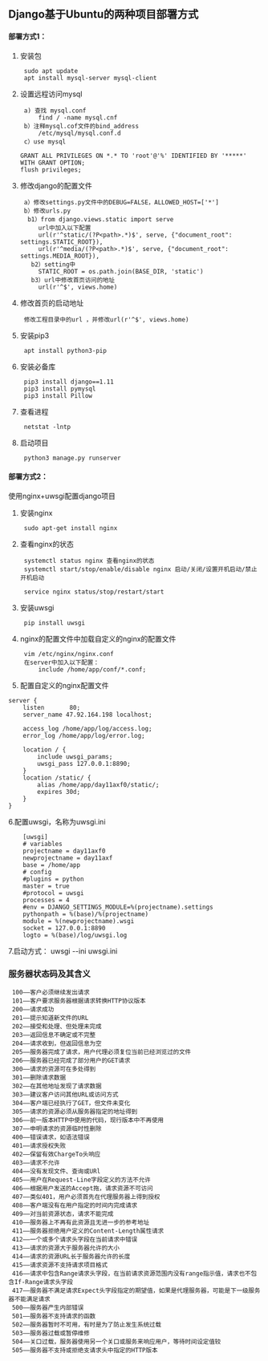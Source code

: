 ## Django基于Ubuntu的两种项目部署方式

#### 部署方式1：

1. 安装包

        sudo apt update
        apt install mysql-server mysql-client

2. 设置远程访问mysql

	    a) 查找 mysql.conf 
		    find / -name mysql.cnf
	    b）注释mysql.cof文件的bind_address
		    /etc/mysql/mysql.conf.d
        c）use mysql
	   
	   GRANT ALL PRIVILEGES ON *.* TO 'root'@'%' IDENTIFIED BY '*****' WITH GRANT OPTION;
	   flush privileges; 

3. 修改django的配置文件

        a）修改settings.py文件中的DEBUG=FALSE，ALLOWED_HOST=['*']
        b）修改urls.py
         b1）from django.views.static import serve
		    url中加入以下配置
		    url(r'^static/(?P<path>.*)$', serve, {"document_root": settings.STATIC_ROOT}),
		    url(r'^media/(?P<path>.*)$', serve, {"document_root": settings.MEDIA_ROOT}),
		  b2）setting中
		    STATIC_ROOT = os.path.join(BASE_DIR, 'static')
		  b3）url中修改首页访问的地址
		    url(r'^$', views.home)

4. 修改首页的启动地址

        修改工程目录中的url ，并修改url(r'^$', views.home)

5. 安装pip3

        apt install python3-pip

6. 安装必备库
	
	    pip3 install django==1.11
	    pip3 install pymysql
	    pip3 install Pillow

7. 查看进程
 	
 	    netstat -lntp

5. 启动项目
	
	    python3 manage.py runserver

#### 部署方式2：

使用nginx+uwsgi配置django项目

1. 安装nginx

        sudo apt-get install nginx
	
2. 查看nginx的状态

        systemctl status nginx 查看nginx的状态
        systemctl start/stop/enable/disable nginx 启动/关闭/设置开机启动/禁止开机启动

        service nginx status/stop/restart/start

3. 安装uwsgi

        pip install uwsgi

4. nginx的配置文件中加载自定义的nginx的配置文件

	    vim /etc/nginx/nginx.conf
	    在server中加入以下配置：
	        include /home/app/conf/*.conf;


5. 配置自定义的nginx配置文件

```
server {
	listen       80;
	server_name 47.92.164.198 localhost;

	access_log /home/app/log/access.log;
	error_log /home/app/log/error.log;

	location / {
	    include uwsgi_params;
	    uwsgi_pass 127.0.0.1:8890;
	}
	location /static/ {
	    alias /home/app/day11axf0/static/;
	    expires 30d;
	}
}
```

6.配置uwsgi，名称为uwsgi.ini

        [uwsgi]
        # variables
        projectname = day11axf0
        newprojectname = day11axf
        base = /home/app
        # config
        #plugins = python
        master = true
        #protocol = uwsgi
        processes = 4
        #env = DJANGO_SETTINGS_MODULE=%(projectname).settings
        pythonpath = %(base)/%(projectname)
        module = %(newprojectname).wsgi
        socket = 127.0.0.1:8890
        logto = %(base)/log/uwsgi.log

7.启动方式： uwsgi --ini uwsgi.ini

### 服务器状态码及其含义
     100——客户必须继续发出请求
     101——客户要求服务器根据请求转换HTTP协议版本
     200——请求成功
     201——提示知道新文件的URL
     202——接受和处理、但处理未完成
     203——返回信息不确定或不完整
     204——请求收到，但返回信息为空
     205——服务器完成了请求，用户代理必须复位当前已经浏览过的文件
     206——服务器已经完成了部分用户的GET请求
     300——请求的资源可在多处得到
     301——删除请求数据
     302——在其他地址发现了请求数据
     303——建议客户访问其他URL或访问方式
     304——客户端已经执行了GET，但文件未变化
     305——请求的资源必须从服务器指定的地址得到
     306——前一版本HTTP中使用的代码，现行版本中不再使用
     307——申明请求的资源临时性删除
     400——错误请求，如语法错误
     401——请求授权失败
     402——保留有效ChargeTo头响应
     403——请求不允许
     404——没有发现文件、查询或URl
     405——用户在Request-Line字段定义的方法不允许
     406——根据用户发送的Accept拖，请求资源不可访问
     407——类似401，用户必须首先在代理服务器上得到授权
     408——客户端没有在用户指定的时间内完成请求
     409——对当前资源状态，请求不能完成
     410——服务器上不再有此资源且无进一步的参考地址
     411——服务器拒绝用户定义的Content-Length属性请求
     412——一个或多个请求头字段在当前请求中错误
     413——请求的资源大于服务器允许的大小
     414——请求的资源URL长于服务器允许的长度
     415——请求资源不支持请求项目格式
     416——请求中包含Range请求头字段，在当前请求资源范围内没有range指示值，请求也不包含If-Range请求头字段
     417——服务器不满足请求Expect头字段指定的期望值，如果是代理服务器，可能是下一级服务器不能满足请求
     500——服务器产生内部错误
     501——服务器不支持请求的函数
     502——服务器暂时不可用，有时是为了防止发生系统过载
     503——服务器过载或暂停维修
     504——关口过载，服务器使用另一个关口或服务来响应用户，等待时间设定值较
     505——服务器不支持或拒绝支请求头中指定的HTTP版本
